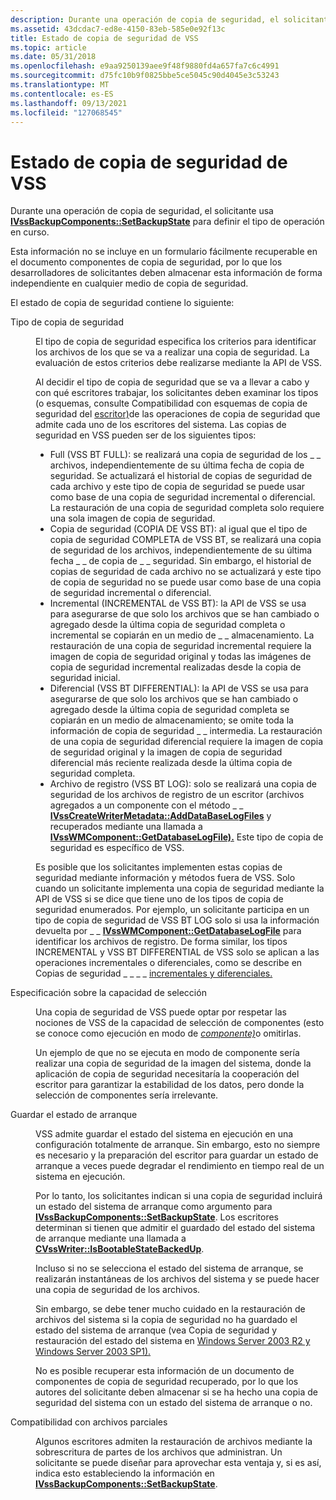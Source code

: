 ```yaml
---
description: Durante una operación de copia de seguridad, el solicitante usa IVssBackupComponents::SetBackupState para definir el tipo de operación en curso.
ms.assetid: 43dcdac7-ed8e-4150-83eb-585e0e92f13c
title: Estado de copia de seguridad de VSS
ms.topic: article
ms.date: 05/31/2018
ms.openlocfilehash: e9aa9250139aee9f48f9880fd4a657fa7c6c4991
ms.sourcegitcommit: d75fc10b9f0825bbe5ce5045c90d4045e3c53243
ms.translationtype: MT
ms.contentlocale: es-ES
ms.lasthandoff: 09/13/2021
ms.locfileid: "127068545"
---
```

# <a name="vss-backup-state"></a>Estado de copia de seguridad de VSS

Durante una operación de copia de seguridad, el solicitante usa [**IVssBackupComponents::SetBackupState**](/windows/desktop/api/VsBackup/nf-vsbackup-ivssbackupcomponents-setbackupstate) para definir el tipo de operación en curso.

Esta información no se incluye en un formulario fácilmente recuperable en el documento componentes de copia de seguridad, por lo que los desarrolladores de solicitantes deben almacenar esta información de forma independiente en cualquier medio de copia de seguridad.

El estado de copia de seguridad contiene lo siguiente:

<dl> <dt>

<span id="Backup_Type"></span><span id="backup_type"></span><span id="BACKUP_TYPE"></span>Tipo de copia de seguridad
</dt> <dd>

El tipo de copia de seguridad especifica los criterios para identificar los archivos de los que se va a realizar una copia de seguridad. La evaluación de estos criterios debe realizarse mediante la API de VSS.

Al decidir el tipo de copia de seguridad que se va a llevar a cabo y con qué escritores trabajar, los solicitantes deben examinar los tipos (o esquemas, consulte Compatibilidad con esquemas de copia de seguridad del [escritor)](writer-backup-schema-support.md)de las operaciones de copia de seguridad que admite cada uno de los escritores del sistema. Las copias de seguridad en VSS pueden ser de los siguientes tipos:

-   Full (VSS BT FULL): se realizará una copia de seguridad de los \_ \_ archivos, independientemente de su última fecha de copia de seguridad. Se actualizará el historial de copias de seguridad de cada archivo y este tipo de copia de seguridad se puede usar como base de una copia de seguridad incremental o diferencial. La restauración de una copia de seguridad completa solo requiere una sola imagen de copia de seguridad.
-   Copia de seguridad (COPIA DE VSS BT): al igual que el tipo de copia de seguridad COMPLETA de VSS BT, se realizará una copia de seguridad de los archivos, independientemente de su última fecha \_ \_ de copia de \_ \_ seguridad. Sin embargo, el historial de copias de seguridad de cada archivo no se actualizará y este tipo de copia de seguridad no se puede usar como base de una copia de seguridad incremental o diferencial.
-   Incremental (INCREMENTAL de VSS BT): la API de VSS se usa para asegurarse de que solo los archivos que se han cambiado o agregado desde la última copia de seguridad completa o incremental se copiarán en un medio de \_ \_ almacenamiento. La restauración de una copia de seguridad incremental requiere la imagen de copia de seguridad original y todas las imágenes de copia de seguridad incremental realizadas desde la copia de seguridad inicial.
-   Diferencial (VSS BT DIFFERENTIAL): la API de VSS se usa para asegurarse de que solo los archivos que se han cambiado o agregado desde la última copia de seguridad completa se copiarán en un medio de almacenamiento; se omite toda la información de copia de seguridad \_ \_ intermedia. La restauración de una copia de seguridad diferencial requiere la imagen de copia de seguridad original y la imagen de copia de seguridad diferencial más reciente realizada desde la última copia de seguridad completa.
-   Archivo de registro (VSS BT LOG): solo se realizará una copia de seguridad de los archivos de registro de un escritor (archivos agregados a un componente con el método \_ \_ [**IVssCreateWriterMetadata::AddDataBaseLogFiles**](/windows/desktop/api/VsWriter/nf-vswriter-ivsscreatewritermetadata-adddatabaselogfiles) y recuperados mediante una llamada a [**IVssWMComponent::GetDatabaseLogFile).**](/windows/desktop/api/VsBackup/nf-vsbackup-ivsswmcomponent-getdatabaselogfile) Este tipo de copia de seguridad es específico de VSS.

Es posible que los solicitantes implementen estas copias de seguridad mediante información y métodos fuera de VSS. Solo cuando un solicitante implementa una copia de seguridad mediante la API de VSS si se dice que tiene uno de los tipos de copia de seguridad enumerados. Por ejemplo, un solicitante participa en un tipo de copia de seguridad de VSS BT LOG solo si usa la información devuelta por \_ \_ [**IVssWMComponent::GetDatabaseLogFile**](/windows/desktop/api/VsBackup/nf-vsbackup-ivsswmcomponent-getdatabaselogfile) para identificar los archivos de registro. De forma similar, los tipos INCREMENTAL y VSS BT DIFFERENTIAL de VSS solo se aplican a las operaciones incrementales o diferenciales, como se describe en Copias de seguridad \_ \_ \_ \_ [incrementales y diferenciales.](incremental-and-differential-backups.md)

</dd> <dt>

<span id="Specification_about_Selectability"></span><span id="specification_about_selectability"></span><span id="SPECIFICATION_ABOUT_SELECTABILITY"></span>Especificación sobre la capacidad de selección
</dt> <dd>

Una copia de seguridad de VSS puede optar por respetar las nociones de VSS de la capacidad de selección de componentes (esto se conoce como ejecución en modo de [*componente)*](vssgloss-c.md)o omitirlas.

Un ejemplo de que no se ejecuta en modo de componente sería realizar una copia de seguridad de la imagen del sistema, donde la aplicación de copia de seguridad necesitaría la cooperación del escritor para garantizar la estabilidad de los datos, pero donde la selección de componentes sería irrelevante.

</dd> <dt>

<span id="Saving_Bootable_State"></span><span id="saving_bootable_state"></span><span id="SAVING_BOOTABLE_STATE"></span>Guardar el estado de arranque
</dt> <dd>

VSS admite guardar el estado del sistema en ejecución en una configuración totalmente de arranque. Sin embargo, esto no siempre es necesario y la preparación del escritor para guardar un estado de arranque a veces puede degradar el rendimiento en tiempo real de un sistema en ejecución.

Por lo tanto, los solicitantes indican si una copia de seguridad incluirá un estado del sistema de arranque como argumento para [**IVssBackupComponents::SetBackupState**](/windows/desktop/api/VsBackup/nf-vsbackup-ivssbackupcomponents-setbackupstate). Los escritores determinan si tienen que admitir el guardado del estado del sistema de arranque mediante una llamada a [**CVssWriter::IsBootableStateBackedUp**](/windows/desktop/api/VsWriter/nf-vswriter-cvsswriter-isbootablesystemstatebackedup).

Incluso si no se selecciona el estado del sistema de arranque, se realizarán instantáneas de los archivos del sistema y se puede hacer una copia de seguridad de los archivos.

Sin embargo, se debe tener mucho cuidado en la restauración de archivos del sistema si la copia de seguridad no ha guardado el estado del sistema de arranque (vea Copia de seguridad y restauración del estado del sistema en [Windows Server 2003 R2 y Windows Server 2003 SP1).](backing-up-and-restoring-system-state-under-vss.md)

No es posible recuperar esta información de un documento de componentes de copia de seguridad recuperado, por lo que los autores del solicitante deben almacenar si se ha hecho una copia de seguridad del sistema con un estado del sistema de arranque o no.

</dd> <dt>

<span id="Partial_File_Support"></span><span id="partial_file_support"></span><span id="PARTIAL_FILE_SUPPORT"></span>Compatibilidad con archivos parciales
</dt> <dd>

Algunos escritores admiten la restauración de archivos mediante la sobrescritura de partes de los archivos que administran. Un solicitante se puede diseñar para aprovechar esta ventaja y, si es así, indica esto estableciendo la información en [**IVssBackupComponents::SetBackupState**](/windows/desktop/api/VsBackup/nf-vsbackup-ivssbackupcomponents-setbackupstate).

</dd> </dl>

 

 



